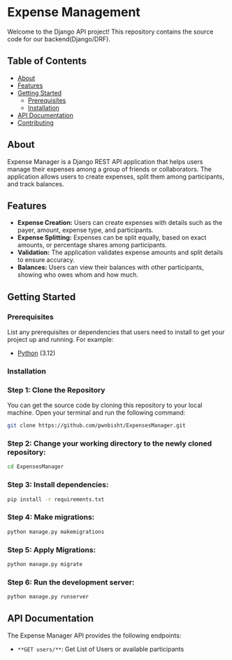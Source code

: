 # Expense Management

Welcome to the Django API project! This repository contains the source code for our backend(Django/DRF).

## Table of Contents

- [About](#about)
- [Features](#features)
- [Getting Started](#getting-started)
  - [Prerequisites](#prerequisites)
  - [Installation](#installation)
- [API Documentation](#api-documentation)
- [Contributing](#contributing)
  
## About
Expense Manager is a Django REST API application that helps users manage their expenses among a group of friends or collaborators. The application allows users to create expenses, split them among participants, and track balances.

## Features
- **Expense Creation:** Users can create expenses with details such as the payer, amount, expense type, and participants.
- **Expense Splitting:** Expenses can be split equally, based on exact amounts, or percentage shares among participants.
- **Validation:** The application validates expense amounts and split details to ensure accuracy.
- **Balances:** Users can view their balances with other participants, showing who owes whom and how much.

## Getting Started

### Prerequisites

List any prerequisites or dependencies that users need to install to get your project up and running. For example:
- [Python](https://www.python.org/downloads/) (3.12)

### Installation

### Step 1: Clone the Repository

You can get the source code by cloning this repository to your local machine. Open your terminal and run the following command:
```bash
git clone https://github.com/pwnbisht/ExpensesManager.git
```
### Step 2: Change your working directory to the newly cloned repository:
```bash
cd ExpensesManager
```
### Step 3: Install dependencies:
```bash
pip install -r requirements.txt
```
### Step 4: Make migrations:
```bash
python manage.py makemigrations
```
### Step 5: Apply Migrations:
```bash
python manage.py migrate
```
### Step 6: Run the development server:
```bash
python manage.py runserver
```

## API Documentation

The Expense Manager API provides the following endpoints:
- `**GET users/**`: Get List of Users or available participants
